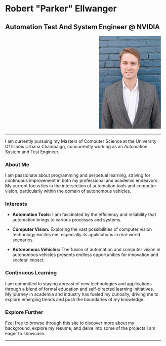 # Robert "Parker" Ellwanger
## Automation Test And System Engineer @ NVIDIA

<div align="right">
    <img src="me.jpg" alt="Robert's Image" width="200"/>
</div>

---

I am currently pursuing my Masters of Computer Science at the University Of Illinois Urbana Champaign, concurrently working as an Automation System and Test Engineer.

### About Me

I am passionate about programming and perpetual learning, striving for continuous improvement in both my professional and academic endeavors. My current focus lies in the intersection of automation tools and computer vision, particularly within the domain of autonomous vehicles.

### Interests

- **Automation Tools:** I am fascinated by the efficiency and reliability that automation brings to various processes and systems.
  
- **Computer Vision:** Exploring the vast possibilities of computer vision technology excites me, especially its applications in real-world scenarios.
  
- **Autonomous Vehicles:** The fusion of automation and computer vision in autonomous vehicles presents endless opportunities for innovation and societal impact.

### Continuous Learning

I am committed to staying abreast of new technologies and applications through a blend of formal education and self-directed learning initiatives. My journey in academia and industry has fueled my curiosity, driving me to explore emerging trends and push the boundaries of my knowledge.

### Explore Further

Feel free to browse through this site to discover more about my background, explore my resume, and delve into some of the projects I am eager to showcase.

---
